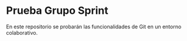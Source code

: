 # Prueba Grupo Sprint


En este repositorio se probarán las funcionalidades de Git en un entorno colaborativo.



